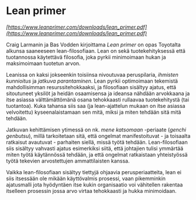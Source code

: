 # Lean primer

_[https://www.leanprimer.com/downloads/lean_primer.pdf](https://www.leanprimer.com/downloads/lean_primer.pdf)_

Craig Larmanin ja Bas Vodden kirjoittama _Lean primer_ on opas Toyotalta alkunsa
saaneeseen lean-filosofiaan. Lean on sekä tuotekehityksessä että tuotannossa
käytettävä filosofia, joka pyrkii minimoimaan hukan ja maksimoimaan tuotetun
arvon.

Leanissa on kaksi jokseenkin toisiinsa nivoutuvaa peruspilaria, _ihmisten
kunnioitus_ ja _jatkuva parantaminen_. Lean pyrkii optimoimaan tekemistä
mahdollisimman resurssitehokkaaksi, ja filosofiaan sisältyy ajatus, että
sitoutuneet yksilöt ja heidän osaamisensa ja ideansa nähdään arvokkaana ja itse
asiassa välttämättömänä osana tehokkaasti rullaavaa tuotekehitystä (tai
tuotantoa). Kuka tahansa siis saa (ja lean-ajattelun mukaan on itse asiassa
velvoitettu) kyseenalaistamaan sen mitä, miksi ja miten tehdään sitä mitä
tehdään.

Jatkuvan kehittämisen ytimessä on nk. _mene katsomaan_ -periaate (_genchi
genbutsu_), millä tarkoitetaan sitä, että ongelmat manifestoituvat - ja
toisaalta ratkaisut avautuvat - parhaiten siellä, missä työtä tehdään.
Lean-filosofiaan siis sisältyy vahvasti ajatus esimerkiksi siitä, että johtajien
tulisi ymmärtää miten työtä käytännössä tehdään, ja että ongelmat ratkaistaan
yhteistyössä työtä tekevien arvostettujen ammattilaisten kanssa.

Vaikka lean-filosofiaan sisältyy tiettyjä ohjaavia perusperiaatteita, lean ei
siis itsessään ole mikään käyttövalmis prosessi, vaan pikemminkin ajatusmalli
jota hyödyntäen itse kukin organisaatio voi vähitellen rakentaa itselleen
prosessin jossa arvo virtaa tehokkaasti ja hukka minimoidaan.
